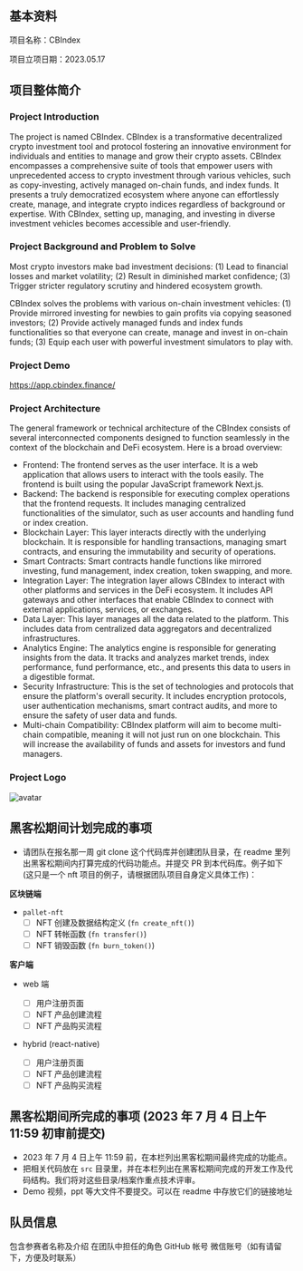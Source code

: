 ## 基本资料

项目名称：CBIndex

项目立项日期：2023.05.17

## 项目整体简介

### Project Introduction

The project is named CBIndex. CBIndex is a transformative decentralized crypto investment tool and protocol fostering an innovative environment for individuals and entities to manage and grow their crypto assets. CBIndex encompasses a comprehensive suite of tools that empower users with unprecedented access to crypto investment through various vehicles, such as copy-investing, actively managed on-chain funds, and index funds. It presents a truly democratized ecosystem where anyone can effortlessly create, manage, and integrate crypto indices regardless of background or expertise. With CBIndex, setting up, managing, and investing in diverse investment vehicles becomes accessible and user-friendly.

### Project Background and Problem to Solve

Most crypto investors make bad investment decisions:
(1) Lead to financial losses and market volatility;
(2) Result in diminished market confidence;
(3) Trigger stricter regulatory scrutiny and hindered ecosystem growth.

CBIndex solves the problems with various on-chain investment vehicles:
(1) Provide mirrored investing for newbies to gain profits via copying seasoned investors;
(2) Provide actively managed funds and index funds functionalities so that everyone can create, manage and invest in on-chain funds;
(3) Equip each user with powerful investment simulators to play with.

### Project Demo

https://app.cbindex.finance/

### Project Architecture

The general framework or technical architecture of the CBIndex consists of several interconnected components designed to function seamlessly in the context of the blockchain and DeFi ecosystem. Here is a broad overview:

- Frontend: The frontend serves as the user interface. It is a web application that allows users to interact with the tools easily. The frontend is built using the popular JavaScript framework Next.js.
- Backend: The backend is responsible for executing complex operations that the frontend requests. It includes managing centralized functionalities of the simulator, such as user accounts and handling fund or index creation.
- Blockchain Layer: This layer interacts directly with the underlying blockchain. It is responsible for handling transactions, managing smart contracts, and ensuring the immutability and security of operations.
- Smart Contracts: Smart contracts handle functions like mirrored investing, fund management, index creation, token swapping, and more.
- Integration Layer: The integration layer allows CBIndex to interact with other platforms and services in the DeFi ecosystem. It includes API gateways and other interfaces that enable CBIndex to connect with external applications, services, or exchanges.
- Data Layer: This layer manages all the data related to the platform. This includes data from centralized data aggregators and decentralized infrastructures.
- Analytics Engine: The analytics engine is responsible for generating insights from the data. It tracks and analyzes market trends, index performance, fund performance, etc., and presents this data to users in a digestible format.
- Security Infrastructure: This is the set of technologies and protocols that ensure the platform's overall security. It includes encryption protocols, user authentication mechanisms, smart contract audits, and more to ensure the safety of user data and funds.
- Multi-chain Compatibility: CBIndex platform will aim to become multi-chain compatible, meaning it will not just run on one blockchain. This will increase the availability of funds and assets for investors and fund managers.

### Project Logo

![avatar](https://ibb.co/KX7xMXy)

## 黑客松期间计划完成的事项

- 请团队在报名那一周 git clone 这个代码库并创建团队目录，在 readme 里列出黑客松期间内打算完成的代码功能点。并提交 PR 到本代码库。例子如下 (这只是一个 nft 项目的例子，请根据团队项目自身定义具体工作)：

**区块链端**

- `pallet-nft`
  - [ ] NFT 创建及数据结构定义 (`fn create_nft()`)
  - [ ] NFT 转帐函数 (`fn transfer()`)
  - [ ] NFT 销毁函数 (`fn burn_token()`)

**客户端**

- web 端

  - [ ] 用户注册页面
  - [ ] NFT 产品创建流程
  - [ ] NFT 产品购买流程

- hybrid (react-native)
  - [ ] 用户注册页面
  - [ ] NFT 产品创建流程
  - [ ] NFT 产品购买流程

## 黑客松期间所完成的事项 (2023 年 7 月 4 日上午 11:59 初审前提交)

- 2023 年 7 月 4 日上午 11:59 前，在本栏列出黑客松期间最终完成的功能点。
- 把相关代码放在 `src` 目录里，并在本栏列出在黑客松期间完成的开发工作及代码结构。我们将对这些目录/档案作重点技术评审。
- Demo 视频，ppt 等大文件不要提交。可以在 readme 中存放它们的链接地址

## 队员信息

包含参赛者名称及介绍
在团队中担任的角色
GitHub 帐号
微信账号（如有请留下，方便及时联系）
